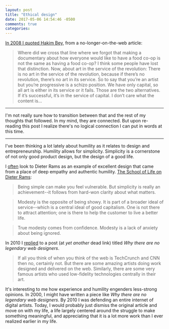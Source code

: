 ```yaml
---
layout: post
title: "Ethical design"
date: 2017-05-06 14:54:46 -0500
comments: true
categories: 
---
```


[In 2008 I quoted Hakim Bey]({{site.baseurl}}/2008/02/25/the-gap-between-the-artists-and-the-real-estate-developers-has-gotten-very-small-in-our-modern-times.html), from a no-longer-on-the-web article:

> Where did we cross that line where we forgot that making a documentary about how everyone would like to have a food co-op is not the same as having a food co-op? I think some people have lost that distinction. Now, about art in the service of the revolution: There is no art in the service of the revolution, because if there’s no revolution, there’s no art in its service. So to say that you’re an artist but you’re progressive is a schizo position. We have only capital, so all art is either in its service or it fails. Those are the two alternatives. If it’s successful, it’s in the service of capital. I don’t care what the content is...

---

I'm not really sure how to transition between that and the rest of my thoughts that followed. In my mind, they are connected. But upon re-reading this post I realize there's no logical connection I can put in words at this time.

---

I've been thinking a lot lately about humility as it relates to design and entrepreneurship. Humility allows for simplicity. Simplicity is a cornerstone of not only good product design, but the design of a good life.

I [often]({{site.baseurl}}/2010/10/07/good-design-is-as-little-design-as-possible.html) look to Dieter Rams as an example of excellent design that came from a place of deep empathy and authentic humility. [The School of Life on Dieter Rams](http://www.thebookoflife.org/dieter-rams/):

> Being simple can make you feel vulnerable. But simplicity is really an achievement--it follows from hard-won clarity about what matters.

> Modesty is the opposite of being showy. It is part of a broader ideal of service--which is a central ideal of good capitalism. One is not there to attract attention; one is there to help the customer to live a better life.

> True modesty comes from confidence. Modesty is a lack of anxiety about being ignored.

In 2010 I [replied]({{site.baseurl}}/2010/01/02/no-legendary-design-on-the-web.html) to a post (at *yet another* dead link) titled *Why there are no legendary web designers*. 

> If all you think of when you think of the web is TechCrunch and CNN then no, certainly not. But there are some amazing artists doing work designed and delivered on the web. Similarly, there are some very famous artists who used low-fidelity technologies centrally in their art.

It's interesting to me how experience and humility engenders less-strong opinions. In 2000, I might have written a piece like *Why there are no legendary web designers*. By 2010 I was defending an entire internet of digital artists. Today, I would probably just dismiss the original article and move on with my life, a life largely centered around the struggle to make something meaningful, and appreciating that it is a lot more work than I ever realized earlier in my life.
